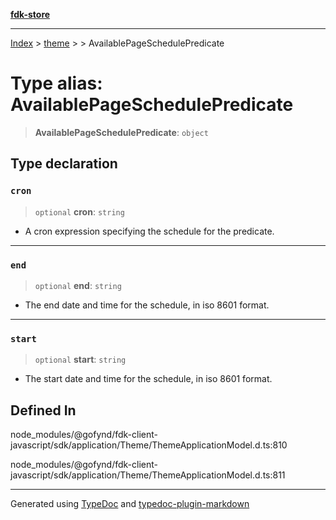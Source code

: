 [**fdk-store**](../../../README.md)
***

[Index](../../../API.md) > [theme](../../README.md) > [<internal>](../README.md) > AvailablePageSchedulePredicate

# Type alias: AvailablePageSchedulePredicate

> **AvailablePageSchedulePredicate**: `object`

## Type declaration

### `cron`

> `optional` **cron**: `string`

- A cron expression specifying the schedule for the
predicate.

***

### `end`

> `optional` **end**: `string`

- The end date and time for the schedule, in iso 8601 format.

***

### `start`

> `optional` **start**: `string`

- The start date and time for the schedule, in iso
8601 format.

## Defined In

node\_modules/@gofynd/fdk-client-javascript/sdk/application/Theme/ThemeApplicationModel.d.ts:810

node\_modules/@gofynd/fdk-client-javascript/sdk/application/Theme/ThemeApplicationModel.d.ts:811

***
Generated using [TypeDoc](https://typedoc.org/) and [typedoc-plugin-markdown](https://www.npmjs.com/package/typedoc-plugin-markdown)
